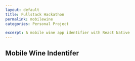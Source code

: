 ```yaml
---
layout: default
title: Fullstack Hackathon 
permalink: mobilewine
categories: Personal Project

excerpt: A mobile wine app identifier with React Native
---
```


## Mobile Wine Indentifer



